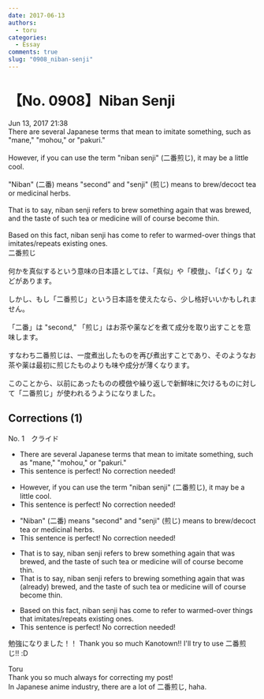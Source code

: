 ```yaml
---
date: 2017-06-13
authors:
  - toru
categories:
  - Essay
comments: true
slug: "0908_niban-senji"
---
```


# 【No. 0908】Niban Senji
<div class="date">Jun 13, 2017 21:38</div>
<div id="post"><div id="body_show_ori">
There are several Japanese terms that mean to imitate something, such as "mane," "mohou," or "pakuri."<br/><br/>However, if you can use the term "niban senji" (二番煎じ), it may be a little cool.<br/><br/>"Niban" (二番) means "second" and "senji" (煎じ) means to brew/decoct tea or medicinal herbs.<br/><br/>That is to say, niban senji refers to brew something again that was brewed, and the taste of such tea or medicine will of course become thin.<br/><br/>Based on this fact, niban senji has come to refer to warmed-over things that imitates/repeats existing ones.
</div></div>

<!-- more -->

<div id="post_ja"><div id="body_show_mo">
二番煎じ<br/><br/>何かを真似するという意味の日本語としては、「真似」や「模倣」、「ぱくり」などがあります。<br/><br/>しかし、もし「二番煎じ」という日本語を使えたなら、少し格好いいかもしれません。<br/><br/>「二番」は "second," 「煎じ」はお茶や薬などを煮て成分を取り出すことを意味します。<br/><br/>すなわち二番煎じは、一度煮出したものを再び煮出すことであり、そのようなお茶や薬は最初に煎じたものよりも味や成分が薄くなります。<br/><br/>このことから、以前にあったものの模倣や繰り返しで新鮮味に欠けるものに対して「二番煎じ」が使われるうようになりました。
</div></div>

## Corrections (1)
<div id="block"><div class="first_name"> No. 1　<span class="just_name">クライド</span></div><div id="block2">
<ul class="correction_field">
<li class="incorrect">There are several Japanese terms that mean to imitate something, such as "mane," "mohou," or "pakuri."</li>
<li class="corrected perfect">This sentence is perfect! No correction needed!</li>
</ul>
<ul class="correction_field">
<li class="incorrect">However, if you can use the term "niban senji" (二番煎じ), it may be a little cool.</li>
<li class="corrected perfect">This sentence is perfect! No correction needed!</li>
</ul>
<ul class="correction_field">
<li class="incorrect">"Niban" (二番) means "second" and "senji" (煎じ) means to brew/decoct tea or medicinal herbs.</li>
<li class="corrected perfect">This sentence is perfect! No correction needed!</li>
</ul>
<ul class="correction_field">
<li class="incorrect">That is to say, niban senji refers to brew something again that was brewed, and the taste of such tea or medicine will of course become thin.</li>
<li class="corrected correct">
That is to say, niban senji refers to brew<span class="f_blue">ing </span>something again that was <span class="f_gray">(already)</span> brewed, and the taste of such tea or medicine will of course become thin.
</li>
</ul>
<ul class="correction_field">
<li class="incorrect">Based on this fact, niban senji has come to refer to warmed-over things that imitates/repeats existing ones.</li>
<li class="corrected perfect">This sentence is perfect! No correction needed!</li>
</ul>
<p class="comment_small">
 勉強になりました！！ Thank you so much Kanotown!! I'll try to use 二番煎じ!! :D
</p>

</div><div class="name"><span class="just_name">Toru</span><br>
Thank you so much always for correcting my post!<br/>In Japanese anime industry, there are a lot of 二番煎じ, haha.
</div>
</div>
